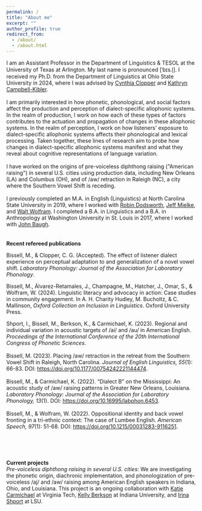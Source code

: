 ```yaml
---
permalink: /
title: "About me"
excerpt: ""
author_profile: true
redirect_from: 
  - /about/
  - /about.html
---
```


I am an Assistant Professor in the Department of Linguistics & TESOL at the University of Texas at Arlington. My last name is pronounced [ˈbɪs.l̩]. I received my Ph.D. from the Department of Linguistics at Ohio State University in 2024, where I was advised by [Cynthia Clopper](https://linguistics.osu.edu/people/clopper.1) and [Kathryn Campbell-Kibler](https://linguistics.osu.edu/people/campbellkibler.1). 
<br><br>
I am primarily interested in how phonetic, phonological, and social factors affect the production and perception of dialect-specific allophonic systems. In the realm of production, I work on how each of these types of factors contributes to the actuation and propagation of changes in these allophonic systems. In the realm of perception, I work on how listeners' exposure to dialect-specific allophonic systems affects their phonological and lexical processing. Taken together, these lines of research aim to probe how changes in dialect-specific allophonic systems manifest and what they reveal about cognitive representations of language variation.
<br><br>
I have worked on the origins of pre-voiceless diphthong raising ("American raising") in several U.S. cities using production data, including New Orleans (LA) and Columbus (OH), and of /aw/ retraction in Raleigh (NC), a city where the Southern Vowel Shift is receding. 
<br><br>
I previously completed an M.A. in English (Linguistics) at North Carolina State University in 2019, where I worked with [Robin Dodsworth](https://chass.ncsu.edu/people/rmdodswo/), [Jeff Mielke](https://chass.ncsu.edu/people/jimielke/), and [Walt Wolfram](https://chass.ncsu.edu/people/wolfram/). I completed a B.A. in Linguistics and a B.A. in Anthropology at Washington University in St. Louis in 2017, where I worked with [John Baugh](https://psych.wustl.edu/people/john-baugh).
<br><br><br>
<strong>Recent refereed publications</strong><br>

Bissell, M., & Clopper, C. G. (Accepted). The effect of listener dialect experience on perceptual adaptation to and generalization of a novel vowel shift. <em>Laboratory Phonology: Journal of the Association for Laboratory Phonology</em>. 

Bissell, M., Álvarez-Retamales, J., Champagne, M., Hatcher, J., Omar, S., & Wolfram, W. (2024). Linguistic literacy and advocacy in action: Case studies in community engagement. In A. H. Charity Hudley, M. Bucholtz, & C. Mallinson, <em>Oxford Collection on Inclusion in Linguistics</em>. Oxford University Press.

Shport, I., Bissell, M., Berkson, K., & Carmichael, K. (2023). Regional and individual variation in acoustic targets of /ai/ and /au/ in American English. <em>Proceedings of the International Conference of the 20th International Congress of Phonetic Sciences</em>.
<br><br>
Bissell, M. (2023). Placing /aw/ retraction in the retreat from the Southern Vowel Shift in Raleigh, North Carolina. <em>Journal of English Linguistics, 55</em>(1): 66-83. DOI: https://doi.org/10.1177/00754242221144474.
<br><br>
Bissell, M., & Carmichael, K. (2022). “Dialect B” on the Mississippi: An acoustic study of /aw/ raising patterns in Greater New Orleans, Louisiana. <em>Laboratory Phonology: Journal of the Association for Laboratory Phonology, 13</em>(1). DOI: https://doi.org/10.16995/labphon.6453.
<br><br>
Bissell, M., & Wolfram, W. (2022). Oppositional identity and back vowel fronting in a tri-ethnic context: The case of Lumbee English. <em>American Speech, 97</em>(1): 51-68. DOI: https://doi.org/10.1215/00031283-9116251.

<br><br><br>

<strong>Current projects</strong><br>
<i>Pre-voiceless diphthong raising in several U.S. cities</i>: We are investigating the phonetic origin, diachronic implementation, and phonologization of pre-voiceless /aj/ and /aw/ raising among American English speakers in Indiana, Ohio, and Louisiana. This project is an ongoing collaboration with [Katie Carmichael](https://liberalarts.vt.edu/departments-and-schools/department-of-english/faculty/katie-carmichael.html) at Virginia Tech, [Kelly Berkson](https://linguistics.indiana.edu/about/faculty/berkson-kelly.html) at Indiana University, and [Irina Shport](https://www.lsu.edu/hss/english/faculty/faculty/ishport.php) at LSU.



